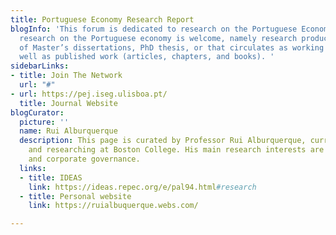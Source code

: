 ```yaml
---
title: Portuguese Economy Research Report
blogInfo: 'This forum is dedicated to research on the Portuguese Economy. All scientific
  research on the Portuguese economy is welcome, namely research produced in the context
  of Master’s dissertations, PhD thesis, or that circulates as working papers, as
  well as published work (articles, chapters, and books). '
sidebarLinks:
- title: Join The Network
  url: "#"
- url: https://pej.iseg.ulisboa.pt/
  title: Journal Website
blogCurator:
  picture: ''
  name: Rui Alburquerque
  description: This page is curated by Professor Rui Alburquerque, currently teaching
    and researching at Boston College. His main research interests are in asset pricing
    and corporate governance.
  links:
  - title: IDEAS
    link: https://ideas.repec.org/e/pal94.html#research
  - title: Personal website
    link: https://ruialbuquerque.webs.com/

---
```

